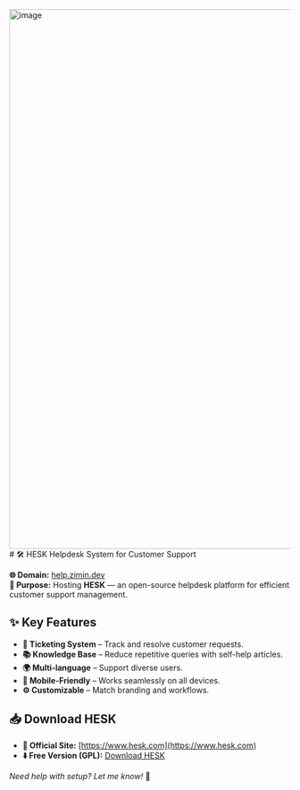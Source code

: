 <img width="1915" height="965" alt="image" src="https://github.com/user-attachments/assets/1c38e6af-751a-4d00-be01-1c7300b2742b" />
# 🛠️ HESK Helpdesk System for Customer Support  

**🌐 Domain:** [help.zimin.dev](https://help.zimin.dev)  
**🎯 Purpose:** Hosting **HESK** — an open-source helpdesk platform for efficient customer support management.  

## ✨ Key Features  
- **🎫 Ticketing System** – Track and resolve customer requests.  
- **📚 Knowledge Base** – Reduce repetitive queries with self-help articles.  
- **🌍 Multi-language** – Support diverse users.  
- **📱 Mobile-Friendly** – Works seamlessly on all devices.  
- **⚙️ Customizable** – Match branding and workflows.  

## 📥 Download HESK  
- **🔗 Official Site:** [https://www.hesk.com](https://www.hesk.com)  
- **⬇️ Free Version (GPL):** [Download HESK](https://www.hesk.com/download.php)  

*Need help with setup? Let me know!* 🚀  
